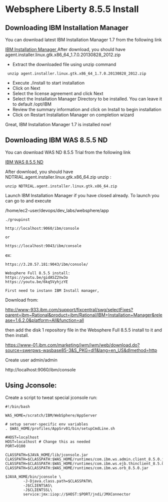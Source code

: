 # Websphere Liberty 8.5.5 Install

## Downloading IBM Installation Manager

You can download latest IBM Installation Manager 1.7 from the following link

[IBM Installation Manager ](http://www.ibm.com/support/fixcentral/swg/quickorder?parent=ibm/Rational&product=ibm/Rational/IBM+Installation+Manager&release=1.7.0.0&platform=All&function=fixId&fixids=1.7.0.0-Rational-IBMIM-LINUX-X86_64-20130828_2012&useReleaseAsTarget=true)
After download, you should have agent.installer.linux.gtk.x86_64_1.7.0.20130828_2012.zip

* Extract the downloaded file using unzip command
```
 unzip agent.installer.linux.gtk.x86_64_1.7.0.20130828_2012.zip
 ```
 
   * Execute ./install to start installation
   * Click on Next
   * Select the license agreement and click Next
   * Select the Installation Manager Directory to be installed. You can leave it to default /opt/IBM
   * Review the summary information and click on Install to begin installation
   * Click on Restart Installation Manager on completion wizard

Great, IBM Installation Manager 1.7 is installed now!
 
 
 
 ## Downloading IBM WAS 8.5.5 ND

 You can download WAS ND 8.5.5 Trial from the following link
 
[IBM WAS 8.5.5 ND](https://iwm.dhe.ibm.com/sdfdl/v2/regs2/duffys1/was855trials/nd_im/Xa.2/Xb.d9Tdgwrrmy0rKyzq4UFVZgksW2aApNe7a2d2c5ZwbCQ/Xc.nd_im/NDTRIAL.agent.installer.linux.gtk.x86_64.zip/Xd./Xf.LPr.D1vc/Xg.10561801/Xi.swerpws-wasndim85/XY.regsrvs/XZ.Pp_G63bdEWowuJU7jO_LxpqDfz0/NDTRIAL.agent.installer.linux.gtk.x86_64.zip)

After download, you should have  NDTRIAL.agent.installer.linux.gtk.x86_64.zip 
unzip :
```
unzip NDTRIAL.agent.installer.linux.gtk.x86_64.zip
```
Launch IBM Installation Manager if you have closed already. To launch you can go to and execute

/home/ec2-user/devops/dev_labs/websphere/app
```
./groupinst
```
   

    http://localhost:9060/ibm/console

    or

    https://localhost:9043/ibm/console
ex:
   ```
   https://3.20.57.181:9043/ibm/console/
   
   ```
   
   
   
   
   
   
   
   
   
   
   
   
   
   
   
   
   
   
   
   
   
   
   
   
    Websphere Full 8.5.5 install:
    https://youtu.be/gidA5Z2Vw3o 
    https://youtu.be/6kq5VyhjzYE
    
    First need to instann IBM Install manager,

Download from:

http://www-933.ibm.com/support/fixcentral/swg/selectFixes?parent=ibm~Rational&product=ibm/Rational/IBM+Installation+Manager&release=1.6.2.0&platform=All&function=all

then add the disk 1 repository file in the Websphere Full 8.5.5 install to it and then install.

https://www-01.ibm.com/marketing/iwm/iwm/web/download.do?source=swerpws-wasbase85-3&S_PKG=dl1&lang=en_US&dlmethod=http

Create user admin/admin

http://localhost:9060/ibm/console

 
 
 
 

## Using Jconsole:

Create a script to tweat special jconsole run:

```
#!/bin/bash
 
WAS_HOME=/scratch/IBM/WebSphere/AppServer
 
# setup server-specific env variables
. $WAS_HOME/profiles/AppSrv01/bin/setupCmdLine.sh
 
#HOST=localhost
HOST=localhost # Change this as needed
PORT=9100
 
CLASSPATH=$JAVA_HOME/lib/jconsole.jar
CLASSPATH=$CLASSPATH:$WAS_HOME/runtimes/com.ibm.ws.admin.client_8.5.0.jar
CLASSPATH=$CLASSPATH:$WAS_HOME/runtimes/com.ibm.ws.ejb.thinclient_8.5.0.jar
CLASSPATH=$CLASSPATH:$WAS_HOME/runtimes/com.ibm.ws.orb_8.5.0.jar
 
$JAVA_HOME/bin/jconsole \
        -J-Djava.class.path=$CLASSPATH\
        -J$CLIENTSAS\
        -J$CLIENTSSL\
        service:jmx:iiop://$HOST:$PORT/jndi/JMXConnector
```
